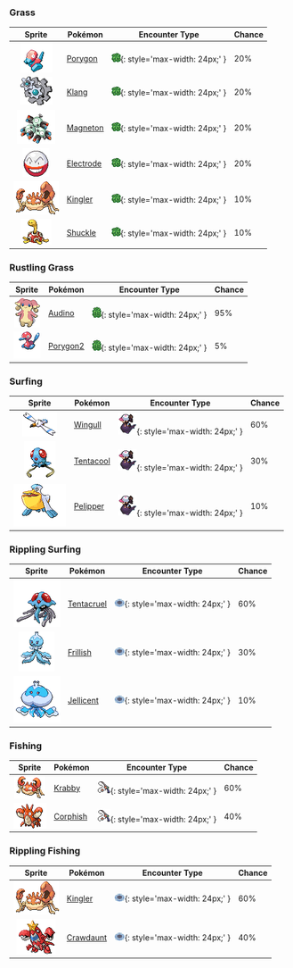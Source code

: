 

### Grass

| Sprite | Pokémon | Encounter Type | Chance |
| :---: | --- | :---: | --- |
| ![Porygon](../../assets/sprites/porygon/front.gif "Porygon: A man-made Pokémon created using advanced scientific means. It can move freely in cyberspace.") | [Porygon](../../pokemon/porygon.md/) | ![Grass](../../assets/encounter_types/grass.png){: style='max-width: 24px;' } | 20% |
| ![Klang](../../assets/sprites/klang/front.gif "Klang: Spinning minigears are rotated at high speed and repeatedly fired away. It is dangerous if the gears don’t return.") | [Klang](../../pokemon/klang.md/) | ![Grass](../../assets/encounter_types/grass.png){: style='max-width: 24px;' } | 20% |
| ![Magneton](../../assets/sprites/magneton/front.gif "Magneton: Many mysteriously appear when more sunspots dot the sun. They stop TV sets from displaying properly.") | [Magneton](../../pokemon/magneton.md/) | ![Grass](../../assets/encounter_types/grass.png){: style='max-width: 24px;' } | 20% |
| ![Electrode](../../assets/sprites/electrode/front.gif "Electrode: It is known to drift on winds if it is bloated to bursting with stored electricity.") | [Electrode](../../pokemon/electrode.md/) | ![Grass](../../assets/encounter_types/grass.png){: style='max-width: 24px;' } | 20% |
| ![Kingler](../../assets/sprites/kingler/front.gif "Kingler: The larger pincer has 10,000- horsepower strength. However, it is so heavy, it is difficult to aim.") | [Kingler](../../pokemon/kingler.md/) | ![Grass](../../assets/encounter_types/grass.png){: style='max-width: 24px;' } | 10% |
| ![Shuckle](../../assets/sprites/shuckle/front.gif "Shuckle: It stores berries in its shell. The berries eventually ferment to become delicious juices.") | [Shuckle](../../pokemon/shuckle.md/) | ![Grass](../../assets/encounter_types/grass.png){: style='max-width: 24px;' } | 10%

### Rustling Grass

| Sprite | Pokémon | Encounter Type | Chance |
| :---: | --- | :---: | --- |
| ![Audino](../../assets/sprites/audino/front.gif "Audino: Its auditory sense is astounding. It has a radarlike ability to understand its surroundings through slight sounds.") | [Audino](../../pokemon/audino.md/) | ![Rustling Grass](../../assets/encounter_types/rustling_grass.png){: style='max-width: 24px;' } | 95% |
| ![Porygon2](../../assets/sprites/porygon2/front.gif "Porygon2: It was upgraded to enable the exploration of other planets. However, it failed to measure up.") | [Porygon2](../../pokemon/porygon2.md/) | ![Rustling Grass](../../assets/encounter_types/rustling_grass.png){: style='max-width: 24px;' } | 5%

### Surfing

| Sprite | Pokémon | Encounter Type | Chance |
| :---: | --- | :---: | --- |
| ![Wingull](../../assets/sprites/wingull/front.gif "Wingull: It soars high in the sky, riding on updrafts like a glider. It carries food tucked in its bill.") | [Wingull](../../pokemon/wingull.md/) | ![Surfing](../../assets/encounter_types/surfing.png){: style='max-width: 24px;' } | 60% |
| ![Tentacool](../../assets/sprites/tentacool/front.gif "Tentacool: Because its body is almost entirely composed of water, it shrivels up if it is washed ashore.") | [Tentacool](../../pokemon/tentacool.md/) | ![Surfing](../../assets/encounter_types/surfing.png){: style='max-width: 24px;' } | 30% |
| ![Pelipper](../../assets/sprites/pelipper/front.gif "Pelipper: It is a messenger of the skies, carrying small Pokémon and eggs to safety in its bill.") | [Pelipper](../../pokemon/pelipper.md/) | ![Surfing](../../assets/encounter_types/surfing.png){: style='max-width: 24px;' } | 10%

### Rippling Surfing

| Sprite | Pokémon | Encounter Type | Chance |
| :---: | --- | :---: | --- |
| ![Tentacruel](../../assets/sprites/tentacruel/front.gif "Tentacruel: It extends its 80 tentacles to form an encircling poisonous net that is difficult to escape.") | [Tentacruel](../../pokemon/tentacruel.md/) | ![Rippling Surfing](../../assets/encounter_types/rippling_surfing.png){: style='max-width: 24px;' } | 60% |
| ![Frillish](../../assets/sprites/frillish/front.gif "Frillish: They paralyze prey with poison, then drag them down to their lairs, five miles below the surface.") | [Frillish](../../pokemon/frillish.md/) | ![Rippling Surfing](../../assets/encounter_types/rippling_surfing.png){: style='max-width: 24px;' } | 30% |
| ![Jellicent](../../assets/sprites/jellicent/front.gif "Jellicent: They propel themselves by expelling absorbed seawater from their bodies. Their favorite food is life energy.") | [Jellicent](../../pokemon/jellicent.md/) | ![Rippling Surfing](../../assets/encounter_types/rippling_surfing.png){: style='max-width: 24px;' } | 10%

### Fishing

| Sprite | Pokémon | Encounter Type | Chance |
| :---: | --- | :---: | --- |
| ![Krabby](../../assets/sprites/krabby/front.gif "Krabby: It lives in burrows dug on sandy beaches. Its pincers fully grow back if they are broken in battle.") | [Krabby](../../pokemon/krabby.md/) | ![Fishing](../../assets/encounter_types/fishing.png){: style='max-width: 24px;' } | 60% |
| ![Corphish](../../assets/sprites/corphish/front.gif "Corphish: Its hardy vitality enables it to adapt to any environment. Its pincers will never release prey.") | [Corphish](../../pokemon/corphish.md/) | ![Fishing](../../assets/encounter_types/fishing.png){: style='max-width: 24px;' } | 40%

### Rippling Fishing

| Sprite | Pokémon | Encounter Type | Chance |
| :---: | --- | :---: | --- |
| ![Kingler](../../assets/sprites/kingler/front.gif "Kingler: The larger pincer has 10,000- horsepower strength. However, it is so heavy, it is difficult to aim.") | [Kingler](../../pokemon/kingler.md/) | ![Rippling Fishing](../../assets/encounter_types/rippling_fishing.png){: style='max-width: 24px;' } | 60% |
| ![Crawdaunt](../../assets/sprites/crawdaunt/front.gif "Crawdaunt: It is a ruffian that uses its pincers to pick up and toss out other Pokémon from its pond.") | [Crawdaunt](../../pokemon/crawdaunt.md/) | ![Rippling Fishing](../../assets/encounter_types/rippling_fishing.png){: style='max-width: 24px;' } | 40% |
